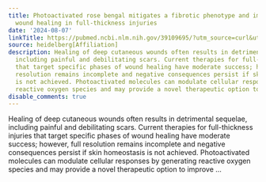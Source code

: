 ```yaml
---
title: Photoactivated rose bengal mitigates a fibrotic phenotype and improves cutaneous
  wound healing in full-thickness injuries
date: '2024-08-07'
linkTitle: https://pubmed.ncbi.nlm.nih.gov/39109695/?utm_source=curl&utm_medium=rss&utm_campaign=pubmed-2&utm_content=1FakS-2QOkCT8HsMOQP1bCRQ4YzyumYOmxmF0moLsQ3dFB1E9V&fc=20220326224207&ff=20240807181614&v=2.18.0.post9+e462414
source: heidelberg[Affiliation]
description: Healing of deep cutaneous wounds often results in detrimental sequelae,
  including painful and debilitating scars. Current therapies for full-thickness injuries
  that target specific phases of wound healing have moderate success; however, full
  resolution remains incomplete and negative consequences persist if skin homeostasis
  is not achieved. Photoactivated molecules can modulate cellular responses by generating
  reactive oxygen species and may provide a novel therapeutic option to improve ...
disable_comments: true
---
```

Healing of deep cutaneous wounds often results in detrimental sequelae, including painful and debilitating scars. Current therapies for full-thickness injuries that target specific phases of wound healing have moderate success; however, full resolution remains incomplete and negative consequences persist if skin homeostasis is not achieved. Photoactivated molecules can modulate cellular responses by generating reactive oxygen species and may provide a novel therapeutic option to improve ...